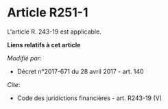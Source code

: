 # Article R251-1

L'article R. 243-19 est applicable.

**Liens relatifs à cet article**

_Modifié par_:

  - Décret n°2017-671 du 28 avril 2017 - art. 140

_Cite_:

  - Code des juridictions financières - art. R243-19 (V)
